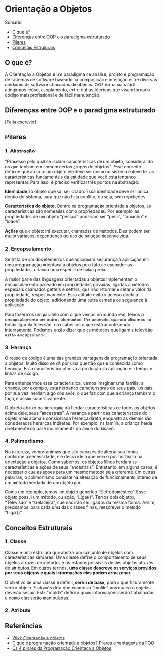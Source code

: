 # Orientação a Objetos

Súmario
<ul>
  <li>
  <a href="#o-que-%C3%A9">
    O que é?
  </a>
  </li>
  <li>
  <a href="#diferen%C3%A7as-entre-oop-e-o-paradigma-estruturado">
    Diferenças entre OOP e o paradigma estruturado
  </a>
  </li>
  <li>
    <a href="#pilares">
      Pilares
    </a>
  </li>
  <li>
    <a href="#conceitos-estruturais">
      Conceitos Estruturais
    </a>
  </li>
</ul>

## O que é?

A	Orientação a Objetos é um paradigma de análise, projeto e programação de sistemas de software baseado na composição e interação entre diversas unidades de software chamadas de objetos.  OOP torna mais fácil atingirmos reúso, acoplamento, entre outras técnicas que visam tornar o código mais profissional	e	de fácil manutenção.

## Diferenças entre OOP e o paradigma estruturado

[Falta escrever]

## Pilares

### 1. Abstração

"Processo	pelo qual se isolam características de um objeto, considerando os que tenham em comum certos grupos de objetos". Esse conseito defique que ao criar um objeto ele deve ser único no sistema e deve ter as caracteristicas fundamentais da entidade que você esta tentando representar. Para isso, é preciso verificar três pontos na abstração:

**Identidade** ao objeto que vai ser criado. Essa identidade deve ser única dentro do sistema, para que não haja conflito, ou seja, sem repetições.

**Característica do objeto**. Dentro da programação orientada a objetos, as características são nomeadas como propriedades. Por exemplo, as propriedades de um objeto “pessoa” poderiam ser “peso”, “tamanho” e “idade”.

**Ações** que o objeto irá executar, chamadas de métodos. Eles podem ser muito variados, dependendo do tipo de solução desenvolvida. 

### 2. Encapsulamento

Se trata de um dos elementos que adicionam segurança à aplicação em uma programação orientada a objetos pelo fato de esconder as propriedades, criando uma espécie de caixa preta.

A maior parte das linguagens orientadas a objetos implementam o encapsulamento baseado em propriedades privadas, ligadas a métodos especiais chamados getters e setters, que irão retornar e setar o valor da propriedade, respectivamente. Essa atitude evita o acesso direto a propriedade do objeto, adicionando uma outra camada de segurança à aplicação.

Para fazermos um paralelo com o que vemos no mundo real, temos o encapsulamento em outros elementos. Por exemplo, quando clicamos no botão ligar da televisão, não sabemos o que está acontecendo internamente. Podemos então dizer que os métodos que ligam a televisão estão encapsulados.

### 3. Herança

O reuso de código é uma das grandes vantagens da programação orientada a objetos. Muito disso se dá por uma questão que é conhecida como herança. Essa característica otimiza a produção da aplicação em tempo e linhas de código.

Para entendermos essa característica, vamos imaginar uma família: a criança, por exemplo, está herdando características de seus pais. Os pais, por sua vez, herdam algo dos avós, o que faz com que a criança também o faça, e assim sucessivamente.

O objeto abaixo na hierarquia irá herdar características de todos os objetos acima dele, seus “ancestrais”. A herança a partir das características do objeto mais acima é considerada herança direta, enquanto as demais são consideradas heranças indiretas. Por exemplo, na família, a criança herda diretamente do pai e indiretamente do avô e do bisavô.

### 4. Polimorfismo

Na natureza, vemos animais que são capazes de alterar sua forma conforme a necessidade, e é dessa ideia que vem o polimorfismo na orientação a objetos. Como sabemos, os objetos filhos herdam as características e ações de seus “ancestrais”. Entretanto, em alguns casos, é necessário que as ações para um mesmo método seja diferente. Em outras palavras, o polimorfismo consiste na alteração do funcionamento interno de um método herdado de um objeto pai.

Como um exemplo, temos um objeto genérico “Eletrodoméstico”. Esse objeto possui um método, ou ação, “Ligar()”. Temos dois objetos, “Televisão” e “Geladeira”, que não irão ser ligados da mesma forma. Assim, precisamos, para cada uma das classes filhas, reescrever o método “Ligar()”.

## Conceitos Estruturais

### 1. Classe
Classe	é	uma	estrutura	que	abstrai	um	conjunto	de	objetos	com
características	similares.	Uma	classe	define	o	comportamento	de	seus
objetos	através	de	métodos	e	os	estados	possíveis	destes	objetos	através
de	 atributos.	 Em	 outros	 termos,	 **uma	 classe	 descreve	 os	 serviços
providos	por	seus	objetos	e	quais	informações	eles	podem	armazenar.**

O	 objetivo	 de	 uma
classe	é	definir,	**servir	de	base**,	para	o	que	futuramente	será	o	objeto.
É	através	 dela	 que	 criamos	 o	 "molde"	aos	 quais	 os	 objetos	 deverão
seguir.	Este	 "molde"	definirá	quais	informações	serão	 trabalhadas	e
como	elas	serão	manipuladas.

### 2. Atributo

## Referências
<ul>
  <li>
  <a href="https://pt.wikipedia.org/wiki/Orienta%C3%A7%C3%A3o_a_objetos">
    Wiki: Orientação a objetos
  </a>
  </li>
  <li>
  <a href="https://www.digitalhouse.com/br/blog/programacao-orientada-a-objetos-o-que-e">
    O que é programação orientada a objetos? Pilares e vantagens da POO
  </a>
  </li>
  <li>
    <a href="https://www.devmedia.com.br/os-4-pilares-da-programacao-orientada-a-objetos/9264">
      Os 4 pilares da Programação Orientada a Objetos
    </a>
  </li>
</ul>



